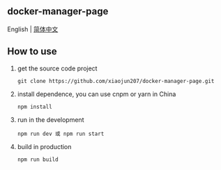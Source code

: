 ## docker-manager-page

English | [简体中文](./README.zh-CN.md)

## How to use

1. get the source code project

   ```
   git clone https://github.com/xiaojun207/docker-manager-page.git
   ```

   

2. install dependence, you can use cnpm or yarn in China

   ```
   npm install
   ```

   

3. run in the development

   ```
   npm run dev 或 npm run start
   ```

   

4. build in production

   ```
   npm run build
   ```
   
